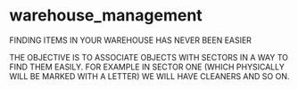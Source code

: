 # warehouse_management
FINDING ITEMS IN YOUR WAREHOUSE HAS NEVER BEEN EASIER

THE OBJECTIVE IS TO ASSOCIATE OBJECTS WITH SECTORS IN A WAY TO FIND THEM EASILY. FOR EXAMPLE IN SECTOR ONE (WHICH PHYSICALLY WILL BE MARKED WITH A LETTER) WE WILL HAVE CLEANERS AND SO ON.
